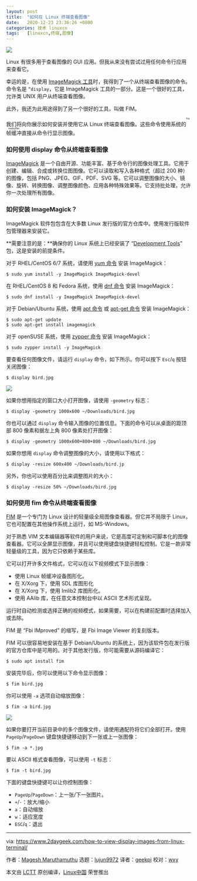 ```yaml
---
layout: post
title:	"如何在 Linux 终端查看图像"
date:	2020-12-23 23:36:26 +0800 
categories:	技术 linuxcn 
tags:	[linuxcn,终端,图像]
---
```



![](/Asserts/Images//attachment/album/202012/23/233513zcgmggmxfd0wf9g1.png)


Linux 有很多用于查看图像的 GUI 应用。但我从来没有尝试过用任何命令行应用来查看它。


幸运的是，在使用 [ImageMagick 工具](https://www.2daygeek.com/resize-convert-images-from-linux-command-line/)时，我得到了一个从终端查看图像的命令。命令名是 `“display`，它是 ImageMagick 工具的一部分。这是一个很好的工具，允许类 UNIX 用户从终端查看图像。


此外，我还为此用途得到了另一个很好的工具，叫做 FIM。


我们将向你展示如何安装并使用它从 Linux 终端查看图像。这些命令使用系统的<ruby> 帧缓冲 <rt>  framebuffer </rt></ruby>直接从命令行显示图像。


### 如何使用 display 命令从终端查看图像


[ImageMagick](https://imagemagick.org/) 是一个自由开源、功能丰富、基于命令行的图像处理工具。它用于创建、编辑、合成或转换位图图像。它可以读取和写入各种格式（超过 200 种）的图像，包括 PNG、JPEG、GIF、PDF、SVG 等。它可以调整图像的大小、镜像、旋转、转换图像、调整图像颜色、应用各种特殊效果等。它支持批处理，允许你一次处理所有图像。


### 如何安装 ImageMagick？


ImageMagick 软件包包含在大多数 Linux 发行版的官方仓库中。使用发行版软件包管理器来安装它。


\*\*需要注意的是：\*\*确保你的 Linux 系统上已经安装了 “[Development Tools](https://www.2daygeek.com/install-development-tools-on-ubuntu-debian-arch-linux-mint-fedora-centos-rhel-opensuse/)” 包，这是安装的前提条件。


对于 RHEL/CentOS 6/7 系统，请使用 [yum 命令](https://www.2daygeek.com/linux-yum-command-examples-manage-packages-rhel-centos-systems/) 安装 ImageMagick：



```
$ sudo yum install -y ImageMagick ImageMagick-devel

```

在 RHEL/CentOS 8 和 Fedora 系统，使用 [dnf 命令](https://www.2daygeek.com/linux-dnf-command-examples-manage-packages-fedora-centos-rhel-systems/) 安装 ImageMagick：



```
$ sudo dnf install -y ImageMagick ImageMagick-devel

```

对于 Debian/Ubuntu 系统，使用 [apt 命令](https://www.2daygeek.com/apt-command-examples-manage-packages-debian-ubuntu-systems/) 或 [apt-get 命令](https://www.2daygeek.com/apt-get-apt-cache-command-examples-manage-packages-debian-ubuntu-systems/) 安装 ImageMagick：



```
$ sudo apt-get update
$ sudo apt-get install imagemagick

```

对于 openSUSE 系统，使用 [zypper 命令](https://www.2daygeek.com/zypper-command-examples-manage-packages-opensuse-system/) 安装 ImageMagick：



```
$ sudo zypper install -y ImageMagick

```

要查看任何图像文件，请运行 `display` 命令，如下所示。你可以按下 `Esc`/`q` 按钮关闭图像：



```
$ display bird.jpg

```

![](/Asserts/Images//attachment/album/202012/23/233626b82n8kep3wite5w7.jpg)


如果你想用指定的窗口大小打开图像，请使用 `-geometry` 标志：



```
$ display -geometry 1000x600 ~/Downloads/bird.jpg

```

你也可以通过 `display` 命令输入图像的位置信息。下面的命令可以从桌面的距顶部 800 像素和据左上角 800 像素处打开图像：



```
$ display -geometry 1000x600+800+800 ~/Downloads/bird.jpg

```

如果你想用 `display` 命令调整图像的大小，请使用以下格式：



```
$ display -resize 600x400 ~/Downloads/bird.jp

```

另外，你也可以使用百分比来调整图片的大小：



```
$ display -resize 50% ~/Downloads/bird.jpg

```

### 如何使用 fim 命令从终端查看图像


[FIM](https://www.nongnu.org/fbi-improved/#docs) 是一个专门为 Linux 设计的轻量级全局图像查看器。但它并不局限于 Linux，它也可配置在其他操作系统上运行，如 MS-Windows。


对于熟悉 VIM 文本编辑器等软件的用户来说，它是高度可定制和可脚本化的图像查看器。它可以全屏显示图像，并且可以使用键盘快捷键轻松控制。它是一款非常轻量级的工具，因为它只依赖于某些库。


它可以打开许多文件格式，它可以在以下视频模式下显示图像：


* 使用 Linux 帧缓冲设备图形化。
* 在 X/Xorg 下，使用 SDL 库图形化
* 在 X/Xorg 下，使用 Imlib2 库图形化。
* 使用 AAlib 库，在任意文本控制台中以 ASCII 艺术形式呈现。


运行时自动检测或选择正确的视频模式，如果需要，可以在构建前配置时选择加入或去除。


FIM 是 “Fbi IMproved” 的缩写，是 Fbi Image Viewer 的复刻版本。


FIM 可以很容易地安装在基于 Debian/Ubuntu 的系统上，因为该软件包在发行版的官方仓库中是可用的。对于其他发行版，你可能需要从源码编译它：



```
$ sudo apt install fim

```

安装完毕后，你可以使用以下命令显示图像：



```
$ fim bird.jpg

```

你可以使用 `-a` 选项自动缩放图像：



```
$ fim -a bird.jpg

```

![](/Asserts/Images//attachment/album/202012/23/233627q78pyz0up8s0ylps.jpg)


如果你要打开当前目录中的多个图像文件，请使用通配符将它们全部打开。使用 `PageUp`/`PageDown` 键盘快捷键移动到下一张或上一张图像：



```
$ fim -a *.jpg

```

要以 ASCII 格式查看图像，可以使用 `-t` 标志：



```
$ fim -t bird.jpg

```

下面的键盘快捷键可以让你控制图像：


* `PageUp`/`PageDown`：上一张/下一张图片。
* `+`/`-`：放大/缩小
* `a`：自动缩放
* `w`：适应宽度
* `ESC`/`q`：退出




---


via: <https://www.2daygeek.com/how-to-view-display-images-from-linux-terminal/>


作者：[Magesh Maruthamuthu](https://www.2daygeek.com/author/magesh/) 选题：[lujun9972](https://github.com/lujun9972) 译者：[geekpi](https://github.com/geekpi) 校对：[wxy](https://github.com/wxy)


本文由 [LCTT](https://github.com/LCTT/TranslateProject) 原创编译，[Linux中国](https://linux.cn/) 荣誉推出
